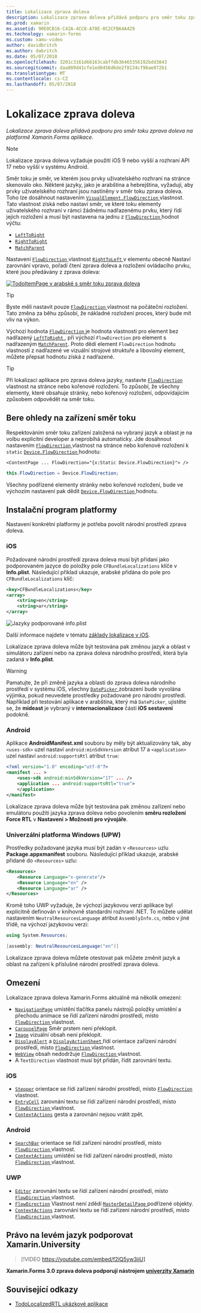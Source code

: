 ```yaml
---
title: Lokalizace zprava doleva
description: Lokalizace zprava doleva přidává podporu pro směr toku zprava doleva na platformě Xamarin.Forms aplikace.
ms.prod: xamarin
ms.assetid: 90E0CB16-C42A-4CC8-A70E-0C2CFB64A429
ms.technology: xamarin-forms
ms.custom: xamu-video
author: davidbritch
ms.author: dabritch
ms.date: 05/07/2018
ms.openlocfilehash: 3201c3161d66163cabffdb36465356192bdd3843
ms.sourcegitcommit: daa089d41cfe1ed0456d6de2f8134cf96ae072b1
ms.translationtype: MT
ms.contentlocale: cs-CZ
ms.lasthandoff: 05/07/2018
---
```

# <a name="right-to-left-localization"></a>Lokalizace zprava doleva

_Lokalizace zprava doleva přidává podporu pro směr toku zprava doleva na platformě Xamarin.Forms aplikace._

> [!NOTE]
> Lokalizace zprava doleva vyžaduje použití iOS 9 nebo vyšší a rozhraní API 17 nebo vyšší v systému Android.

Směr toku je směr, ve kterém jsou prvky uživatelského rozhraní na stránce skenovalo oko. Některé jazyky, jako je arabština a hebrejština, vyžadují, aby prvky uživatelského rozhraní jsou nastíněny v směr toku zprava doleva. Toho lze dosáhnout nastavením [ `VisualElement.FlowDirection` ](xref:Xamarin.Forms.VisualElement.FlowDirection) vlastnost. Tato vlastnost získá nebo nastaví směr, ve které toku elementy uživatelského rozhraní v rámci žádnému nadřazenému prvku, který řídí jejich rozložení a musí být nastavena na jednu z [ `FlowDirection` ](xref:Xamarin.Forms.FlowDirection) hodnot výčtu:

- [`LeftToRight`](xref:Xamarin.Forms.FlowDirection.LeftToRight)
- [`RightToRight`](xref:Xamarin.Forms.FlowDirection.RightToLeft)
- [`MatchParent`](xref:Xamarin.Forms.FlowDirection.MatchParent)

Nastavení [ `FlowDirection` ](xref:Xamarin.Forms.VisualElement.FlowDirection) vlastnost [ `RightToLeft` ](xref:Xamarin.Forms.FlowDirection.RightToLeft) v elementu obecně Nastaví zarovnání vpravo, pořadí čtení zprava doleva a rozložení ovládacího prvku, které jsou předávány z zprava doleva:

[![TodoItemPage v arabské s směr toku zprava doleva](rtl-images/TodoItemPage-Arabic.png "TodoItemPage v arabské s směr toku zprava doleva")](rtl-images/TodoItemPage-Arabic-Large.png#lightbox "TodoItemPage v arabské s směr toku zprava doleva")

> [!TIP]
> Byste měli nastavit pouze [ `FlowDirection` ](xref:Xamarin.Forms.VisualElement.FlowDirection) vlastnost na počáteční rozložení. Tato změna za běhu způsobí, že nákladné rozložení proces, který bude mít vliv na výkon.

Výchozí hodnota [ `FlowDirection` ](xref:Xamarin.Forms.VisualElement.FlowDirection) je hodnota vlastnosti pro element bez nadřazený [ `LeftToRight` ](xref:Xamarin.Forms.FlowDirection.LeftToRight), při výchozí `FlowDirection` pro element s nadřazeným [ `MatchParent`](xref:Xamarin.Forms.FlowDirection.MatchParent). Proto dědí element `FlowDirection` hodnotu vlastnosti z nadřazené ve vizuální strojové struktuře a libovolný element, můžete přepsat hodnotu získá z nadřazené.

> [!TIP]
> Při lokalizaci aplikace pro zprava doleva jazyky, nastavte [ `FlowDirection` ](xref:Xamarin.Forms.VisualElement.FlowDirection) vlastnost na stránce nebo kořenové rozložení. To způsobí, že všechny elementy, které obsahuje stránky, nebo kořenový rozložení, odpovídajícím způsobem odpovědět na směr toku.

## <a name="respecting-device-flow-direction"></a>Bere ohledy na zařízení směr toku

Respektováním směr toku zařízení založená na vybraný jazyk a oblast je na volbu explicitní developer a neprobíhá automaticky. Jde dosáhnout nastavením [ `FlowDirection` ](xref:Xamarin.Forms.VisualElement.FlowDirection) vlastnost na stránce nebo kořenové rozložení k `static` [ `Device.FlowDirection` ](xref:Xamarin.Forms.Device.FlowDirection) hodnotu:

```xaml
<ContentPage ... FlowDirection="{x:Static Device.FlowDirection}"> />
```

```csharp
this.FlowDirection = Device.FlowDirection;
```

Všechny podřízené elementy stránky nebo kořenové rozložení, bude ve výchozím nastavení pak dědit [ `Device.FlowDirection` ](xref:Xamarin.Forms.Device.FlowDirection) hodnotu.

## <a name="platform-setup"></a>Instalační program platformy

Nastavení konkrétní platformy je potřeba povolit národní prostředí zprava doleva.

### <a name="ios"></a>iOS

Požadované národní prostředí zprava doleva musí být přidaní jako podporovaném jazyce do položky pole `CFBundleLocalizations` klíče v **Info.plist**. Následující příklad ukazuje, arabské přidána do pole pro `CFBundleLocalizations` klíč:

```xml
<key>CFBundleLocalizations</key>
<array>
    <string>en</string>
    <string>ar</string>
</array>
```

![Jazyky podporované info.plist](rtl-images/ios-locales.png "Info.plist podporované jazyky")

Další informace najdete v tématu [základy lokalizace v iOS](https://docs.microsoft.com/en-gb/xamarin/ios/app-fundamentals/localization/#localization-basics-in-ios).

Lokalizace zprava doleva může být testována pak změnou jazyk a oblast v simulátoru zařízení nebo na zprava doleva národního prostředí, která byla zadaná v **Info.plist**.

> [!WARNING]
> Pamatujte, že při změně jazyka a oblasti do zprava doleva národního prostředí v systému iOS, všechny [ `DatePicker` ](xref:Xamarin.Forms.DatePicker) zobrazení bude vyvolána výjimka, pokud neuvedete prostředky požadované pro národní prostředí. Například při testování aplikace v arabština, který má `DatePicker`, ujistěte se, že **mideast** je vybraný v **internacionalizace** části **iOS sestavení** podokně.

### <a name="android"></a>Android

Aplikace **AndroidManifest.xml** souboru by měly být aktualizovány tak, aby `<uses-sdk>` uzel nastaví `android:minSdkVersion` atribut 17 a `<application>` uzel nastaví `android:supportsRtl` atribut `true`:

```xml
<?xml version="1.0" encoding="utf-8"?>
<manifest ... >
    <uses-sdk android:minSdkVersion="17" ... />
    <application ... android:supportsRtl="true">
    </application>
</manifest>
```

Lokalizace zprava doleva může být testována pak změnou zařízení nebo emulátoru použití jazyka zprava doleva nebo povolením **směru rozložení Force RTL** v **Nastavení > Možnosti pro vývojáře**.

### <a name="universal-windows-platform-uwp"></a>Univerzální platforma Windows (UPW)

Prostředky požadované jazyka musí být zadán v `<Resources>` uzlu **Package.appxmanifest** souboru. Následující příklad ukazuje, arabské přidané do `<Resources>` uzlu:

```xml
<Resources>
    <Resource Language="x-generate"/>
    <Resource Language="en" />
    <Resource Language="ar" />
</Resources>
```

Kromě toho UWP vyžaduje, že výchozí jazykovou verzi aplikace byl explicitně definován v knihovně standardní rozhraní .NET. To můžete udělat nastavením `NeutralResourcesLanguage` atribut `AssemblyInfo.cs`, nebo v jiné třídě, na výchozí jazykovou verzi:

```csharp
using System.Resources;

[assembly: NeutralResourcesLanguage("en")]
```

Lokalizace zprava doleva můžete otestovat pak můžete změnit jazyk a oblast na zařízení k příslušné národní prostředí zprava doleva.

## <a name="limitations"></a>Omezení

Lokalizace zprava doleva Xamarin.Forms aktuálně má několik omezení:

- [`NavigationPage`](xref:Xamarin.Forms.NavigationPage) umístění tlačítka panelu nástrojů položky umístění a přechodu animace se řídí zařízení národní prostředí, místo [ `FlowDirection` ](xref:Xamarin.Forms.VisualElement.FlowDirection) vlastnost.
- [`CarouselPage`](xref:Xamarin.Forms.CarouselPage) Směr prstem není překlopit.
- [`Image`](xref:Xamarin.Forms.Image) vizuální obsah není překlopit.
- [`DisplayAlert`](https://developer.xamarin.com/api/member/Xamarin.Forms.Page.DisplayAlert/p/System.String/System.String/System.String/) a [ `DisplayActionSheet` ](https://developer.xamarin.com/api/member/Xamarin.Forms.Page.DisplayActionSheet/p/System.String/System.String/System.String/System.String[]/) řídí orientace zařízení národní prostředí, místo [ `FlowDirection` ](xref:Xamarin.Forms.VisualElement.FlowDirection) vlastnost.
- [`WebView`](xref:Xamarin.Forms.WebView) obsah nedodržuje [ `FlowDirection` ](xref:Xamarin.Forms.VisualElement.FlowDirection) vlastnost.
- A `TextDirection` vlastnost musí být přidán, řídit zarovnání textu.

### <a name="ios"></a>iOS

- [`Stepper`](xref:Xamarin.Forms.Stepper) orientace se řídí zařízení národní prostředí, místo [ `FlowDirection` ](xref:Xamarin.Forms.VisualElement.FlowDirection) vlastnost.
- [`EntryCell`](xref:Xamarin.Forms.EntryCell) zarovnání textu se řídí zařízení národní prostředí, místo [ `FlowDirection` ](xref:Xamarin.Forms.VisualElement.FlowDirection) vlastnost.
- [`ContextActions`](xref:Xamarin.Forms.Cell.ContextActions) gesta a zarovnání nejsou vrátit zpět.

### <a name="android"></a>Android

- [`SearchBar`](xref:Xamarin.Forms.SearchBar) orientace se řídí zařízení národní prostředí, místo [ `FlowDirection` ](xref:Xamarin.Forms.VisualElement.FlowDirection) vlastnost.
- [`ContextActions`](xref:Xamarin.Forms.Cell.ContextActions) umístění se řídí zařízení národní prostředí, místo [ `FlowDirection` ](xref:Xamarin.Forms.VisualElement.FlowDirection) vlastnost.

### <a name="uwp"></a>UWP

- [`Editor`](xref:Xamarin.Forms.Editor) zarovnání textu se řídí zařízení národní prostředí, místo [ `FlowDirection` ](xref:Xamarin.Forms.VisualElement.FlowDirection) vlastnost.
- [`FlowDirection`](xref:Xamarin.Forms.VisualElement.FlowDirection) Vlastnost není zdědí [ `MasterDetailPage` ](xref:Xamarin.Forms.MasterDetailPage) podřízené objekty.
- [`ContextActions`](xref:Xamarin.Forms.Cell.ContextActions) zarovnání textu se řídí zařízení národní prostředí, místo [ `FlowDirection` ](xref:Xamarin.Forms.VisualElement.FlowDirection) vlastnost.

## <a name="right-to-left-language-support-with-xamarinuniversity"></a>Právo na levém jazyk podporovat Xamarin.University

> [!VIDEO https://youtube.com/embed/f2lQ5yw3iiU]

**Xamarin.Forms 3.0 zprava doleva podporují nástrojem [univerzity Xamarin](https://university.xamarin.com/)**

## <a name="related-links"></a>Související odkazy

- [TodoLocalizedRTL ukázkové aplikace](https://developer.xamarin.com/samples/xamarin-forms/TodoLocalizedRTL/)
